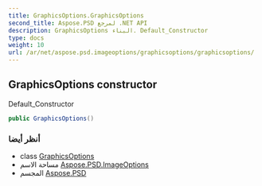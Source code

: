 ```yaml
---
title: GraphicsOptions.GraphicsOptions
second_title: Aspose.PSD لمرجع .NET API
description: GraphicsOptions البناء. Default_Constructor
type: docs
weight: 10
url: /ar/net/aspose.psd.imageoptions/graphicsoptions/graphicsoptions/
---
```

## GraphicsOptions constructor

Default_Constructor

```csharp
public GraphicsOptions()
```

### أنظر أيضا

* class [GraphicsOptions](../)
* مساحة الاسم [Aspose.PSD.ImageOptions](../../graphicsoptions/)
* المجسم [Aspose.PSD](../../../)


